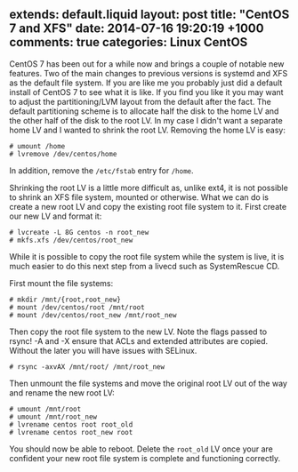 extends: default.liquid
layout: post
title: "CentOS 7 and XFS"
date: 2014-07-16 19:20:19 +1000
comments: true
categories: Linux CentOS
---

CentOS 7 has been out for a while now and brings a couple of notable new
features. Two of the main changes to previous versions is systemd and XFS as the
default file system. If you are like me you probably just did a default install
of CentOS 7 to see what it is like. If you find you like it you may want to
adjust the partitioning/LVM layout from the default after the fact.  The default
partitioning scheme is to allocate half the disk to the home LV and the other
half of the disk to the root LV. In my case I didn't want a separate home LV and
I wanted to shrink the root LV. Removing the home LV is easy:

    # umount /home
    # lvremove /dev/centos/home

In addition, remove the `/etc/fstab` entry for `/home`.

Shrinking the root LV is a little more difficult as, unlike ext4, it is not
possible to shrink an XFS file system, mounted or otherwise. What we can do is
create a new root LV and copy the existing root file system to it. First create
our new LV and format it:

    # lvcreate -L 8G centos -n root_new
    # mkfs.xfs /dev/centos/root_new

While it is possible to copy the root file system while the system is live, it
is much easier to do this next step from a livecd such as SystemRescue CD.

First mount the file systems:

    # mkdir /mnt/{root,root_new}
    # mount /dev/centos/root /mnt/root
    # mount /dev/centos/root_new /mnt/root_new

Then copy the root file system to the new LV. Note the flags passed to rsync! -A
and -X ensure that ACLs and extended attributes are copied. Without the later
you will have issues with SELinux.

    # rsync -axvAX /mnt/root/ /mnt/root_new

Then unmount the file systems and move the original root LV out of the way and
rename the new root LV:

    # umount /mnt/root
    # umount /mnt/root_new
    # lvrename centos root root_old
    # lvrename centos root_new root

You should now be able to reboot. Delete the `root_old` LV once your are
confident your new root file system is complete and functioning correctly.

